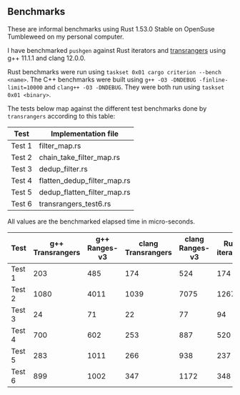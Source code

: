 ## Benchmarks

These are informal benchmarks using Rust 1.53.0 Stable on OpenSuse
Tumbleweed on my personal computer.

I have benchmarked `pushgen` against Rust iterators and
[transrangers](https://github.com/joaquintides/transrangers) using
g++ 11.1.1 and clang 12.0.0.

Rust benchmarks were run using `taskset 0x01 cargo criterion --bench <name>`.
The C++ benchmarks were built using `g++ -O3 -DNDEBUG -finline-limit=10000` and
`clang++ -O3 -DNDEBUG`. They were both run using `taskset 0x01 <binary>`.

The tests below map against the different test benchmarks done by `transrangers`
according to this table:

Test   | Implementation file         |
-------|-----------------------------|
Test 1 | filter_map.rs               |
Test 2 | chain_take_filter_map.rs    |
Test 3 | dedup_filter.rs             |
Test 4 | flatten_dedup_filter_map.rs |
Test 5 | dedup_flatten_filter_map.rs |
Test 6 | transrangers_test6.rs       |


All values are the benchmarked elapsed time in micro-seconds.

Test    | g++ Transrangers | g++ Ranges-v3 | clang Transrangers | clang Ranges-v3 | Rust iterators | pushgen |
--------|------------------|---------------|--------------------|-----------------|----------------|---------|
Test 1  | 203              | 485           | 174                | 524             | 174            | 174     |
Test 2  | 1080             | 4011          | 1039               | 7075            | 1267           | 813     |
Test 3  | 24               | 71            | 22                 | 77              |  94            | 24      |
Test 4  | 700              | 602           | 253                | 887             | 520            | 271     |
Test 5  | 283              | 1011          | 266                | 938             | 237            | 174     |
Test 6  | 899              | 1002          | 347                | 1172            | 348            | 348     |

